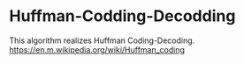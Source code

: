 # Huffman-Codding-Decodding
This algorithm realizes Huffman Coding-Decoding. 
https://en.m.wikipedia.org/wiki/Huffman_coding
